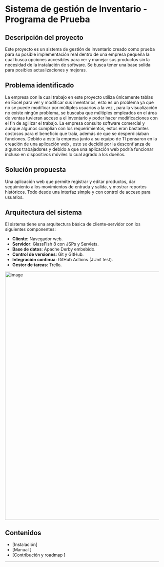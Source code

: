 # Sistema de gestión de Inventario - Programa de Prueba 

##  Descripción del proyecto

Este proyecto es un sistema de gestión de inventario creado como prueba para su posible implementación real dentro de una empresa pequeña la cual busca opciones accesibles para ver y manejar sus productos sin la necesidad de la instalación de software. Se busca tener una base solida para posibles actualizaciones y mejoras. 

##  Problema identificado

La empresa con la cual trabajo en este proyecto utiliza únicamente tablas en Excel para ver y modificar sus inventarios, esto es un problema ya que no se puede modificar por múltiples usuarios a la vez , para la visualización no existe ningún problema, se buscaba que múltiples empleados en el área de ventas tuvieran acceso a el inventario y poder hacer modificaciones con el fin de agilizar el trabajo. La empresa consulto software comercial y aunque algunos cumplían con los requerimientos, estos eran bastantes costosos para el beneficio que traía, además de que se desperdiciaban funciones. 
Debido a esto la empresa junto a su equipo de TI pensaron en la creación de una aplicación web , esto se decidió por la desconfianza de algunos trabajadores y debido a que una aplicación web podría funcionar incluso en dispositivos móviles lo cual agrado a los dueños. 

##  Solución propuesta

Una aplicación web que permite registrar y editar productos, dar seguimiento a los movimientos de entrada y salida, y mostrar reportes históricos. Todo desde una interfaz simple y con control de acceso para usuarios.

##  Arquitectura del sistema

El sistema tiene una arquitectura básica de cliente-servidor con los siguientes componentes:

- **Cliente**: Navegador web.
- **Servidor**: GlassFish 8 con JSPs y Servlets.
- **Base de datos**: Apache Derby embebido.
- **Control de versiones**: Git y GitHub.
- **Integración continua**: GitHub Actions (JUnit test).
- **Gestor de tareas**: Trello.
 <img width="567" height="812" alt="image" src="https://github.com/user-attachments/assets/7ec7dc91-e876-446b-b3b7-d9bfc5f3fd37" />


##  Contenidos

- [Instalación]
- [Manual ]
- [Contribución y roadmap ]

---


